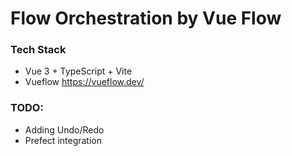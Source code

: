 # Flow Orchestration by Vue Flow 
### Tech Stack
* Vue 3 + TypeScript + Vite
* Vueflow https://vueflow.dev/

### TODO: 
* Adding Undo/Redo
* Prefect integration